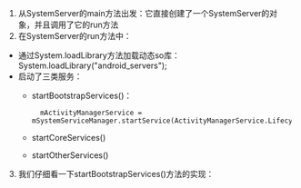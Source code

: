 1. 从SystemServer的main方法出发：它直接创建了一个SystemServer的对象，并且调用了它的run方法
2. 在SystemServer的run方法中：
- 通过System.loadLibrary方法加载动态so库：System.loadLibrary("android_servers");
- 启动了三类服务：
	- startBootstrapServices()：
			
			mActivityManagerService = mSystemServiceManager.startService(ActivityManagerService.Lifecycle.class).getService();
	- startCoreServices()
	- startOtherServices()
3. 我们仔细看一下startBootstrapServices()方法的实现：

<!--stackedit_data:
eyJoaXN0b3J5IjpbMjY3ODg5NDksLTIzMDAzOTgyMF19
-->